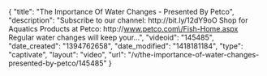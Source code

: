 {
    "title": "The Importance Of Water Changes - Presented By Petco",
    "description": "Subscribe to our channel: http:\/\/bit.ly\/12dY9oO Shop for Aquatics Products at Petco: http:\/\/www.petco.com\/Fish-Home.aspx Regular water changes will keep your...",
    "videoid": "145485",
    "date_created": "1394762658",
    "date_modified": "1418181184",
    "type": "captivate",
    "layout": "video",
    "url": "\/v\/the-importance-of-water-changes-presented-by-petco\/145485"
}
